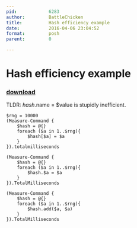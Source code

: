 ```yaml
---
pid:            6283
author:         BattleChicken
title:          Hash efficiency example
date:           2016-04-06 23:04:52
format:         posh
parent:         0

---
```


# Hash efficiency example

### [download](Scripts\6283.ps1)

TLDR:  $hash.$name = $value is stupidly inefficient.  

```posh
$rng = 10000
(Measure-Command {
    $hash = @{}
    foreach ($a in 1..$rng){
        $hash[$a] = $a
    }
}).totalmilliseconds

(Measure-Command {
    $hash = @{}
    foreach ($a in 1..$rng){
        $hash.$a = $a
    }
}).TotalMilliseconds

(Measure-Command {
    $hash = @{}
    foreach ($a in 1..$rng){
        $hash.add($a, $a)
    }
}).TotalMilliseconds
```

